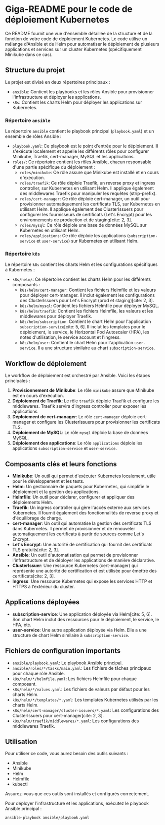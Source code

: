 # Giga-README pour le code de déploiement Kubernetes

Ce README fournit une vue d'ensemble détaillée de la structure et de la fonction de votre code de déploiement Kubernetes. Le code utilise un mélange d'Ansible et de Helm pour automatiser le déploiement de plusieurs applications et services sur un cluster Kubernetes (spécifiquement Minikube dans ce cas).

## Structure du projet

Le projet est divisé en deux répertoires principaux :

* `ansible`: Contient les playbooks et les rôles Ansible pour provisionner l'infrastructure et déployer les applications.
* `k8s`: Contient les charts Helm pour déployer les applications sur Kubernetes.

### Répertoire `ansible`

Le répertoire `ansible` contient le playbook principal (`playbook.yaml`) et un ensemble de rôles Ansible :

* `playbook.yaml`: Ce playbook est le point d'entrée pour le déploiement. Il s'exécute localement et appelle les différents rôles pour configurer Minikube, Traefik, cert-manager, MySQL et les applications.
* `roles/`: Ce répertoire contient les rôles Ansible, chacun responsable d'une partie spécifique du déploiement :
    * `roles/minikube`: Ce rôle assure que Minikube est installé et en cours d'exécution.
    * `roles/traefik`: Ce rôle déploie Traefik, un reverse proxy et ingress controller, sur Kubernetes en utilisant Helm. Il applique également des middlewares Traefik pour manipuler les requêtes (strip-prefix).
    * `roles/cert-manager`: Ce rôle déploie cert-manager, un outil pour provisionner automatiquement les certificats TLS, sur Kubernetes en utilisant Helm. Il applique également des ClusterIssuers pour configurer les fournisseurs de certificats (Let's Encrypt) pour les environnements de production et de staging[cite: 2, 3].
    * `roles/mysql`: Ce rôle déploie une base de données MySQL sur Kubernetes en utilisant Helm.
    * `roles/applications`: Ce rôle déploie les applications (`subscription-service` et `user-service`) sur Kubernetes en utilisant Helm.

### Répertoire `k8s`

Le répertoire `k8s` contient les charts Helm et les configurations spécifiques à Kubernetes :

* `k8s/helm/`: Ce répertoire contient les charts Helm pour les différents composants :
    * `k8s/helm/cert-manager`: Contient les fichiers Helmfile et les valeurs pour déployer cert-manager. Il inclut également les configurations des ClusterIssuers pour Let's Encrypt (prod et staging)[cite: 2, 3].
    * `k8s/helm/mysql`: Contient les fichiers Helmfile pour déployer MySQL.
    * `k8s/helm/traefik`: Contient les fichiers Helmfile, les valeurs et les middlewares pour déployer Traefik.
    * `k8s/helm/subscription`: Contient le chart Helm pour l'application `subscription-service`[cite: 5, 6]. Il inclut les templates pour le déploiement, le service, le Horizontal Pod Autoscaler (HPA), les notes d'utilisation, le service account et l'ingress.
    * `k8s/helm/user`: Contient le chart Helm pour l'application `user-service`. Il a une structure similaire au chart `subscription-service`.

## Workflow de déploiement

Le workflow de déploiement est orchestré par Ansible. Voici les étapes principales :

1.  **Provisionnement de Minikube**: Le rôle `minikube` assure que Minikube est en cours d'exécution.
2.  **Déploiement de Traefik**: Le rôle `traefik` déploie Traefik et configure les middlewares. Traefik servira d'ingress controller pour exposer les applications.
3.  **Déploiement de cert-manager**: Le rôle `cert-manager` déploie cert-manager et configure les ClusterIssuers pour provisionner les certificats TLS.
4.  **Déploiement de MySQL**: Le rôle `mysql` déploie la base de données MySQL.
5.  **Déploiement des applications**: Le rôle `applications` déploie les applications `subscription-service` et `user-service`.

## Composants clés et leurs fonctions

* **Minikube**: Un outil qui permet d'exécuter Kubernetes localement, utile pour le développement et les tests.
* **Helm**: Un gestionnaire de paquets pour Kubernetes, qui simplifie le déploiement et la gestion des applications.
* **Helmfile**: Un outil pour déclarer, configurer et appliquer des déploiements Helm.
* **Traefik**: Un ingress controller qui gère l'accès externe aux services Kubernetes. Il fournit également des fonctionnalités de reverse proxy et d'équilibrage de charge.
* **cert-manager**: Un outil qui automatise la gestion des certificats TLS dans Kubernetes. Il permet de provisionner et de renouveler automatiquement les certificats à partir de sources comme Let's Encrypt.
* **Let's Encrypt**: Une autorité de certification qui fournit des certificats TLS gratuits[cite: 2, 3].
* **Ansible**: Un outil d'automatisation qui permet de provisionner l'infrastructure et de déployer les applications de manière déclarative.
* **ClusterIssuer**: Une ressource Kubernetes (cert-manager) qui représente une autorité de certification et est utilisée pour émettre des certificats[cite: 2, 3].
* **Ingress**: Une ressource Kubernetes qui expose les services HTTP et HTTPS à l'extérieur du cluster.

## Applications déployées

* **subscription-service**: Une application déployée via Helm[cite: 5, 6]. Son chart Helm inclut des ressources pour le déploiement, le service, le HPA, etc.
* **user-service**: Une autre application déployée via Helm. Elle a une structure de chart Helm similaire à `subscription-service`.

## Fichiers de configuration importants

* `ansible/playbook.yaml`: Le playbook Ansible principal.
* `ansible/roles/*/tasks/main.yaml`: Les fichiers de tâches principaux pour chaque rôle Ansible.
* `k8s/helm/*/helmfile.yaml`: Les fichiers Helmfile pour chaque composant.
* `k8s/helm/*/values.yaml`: Les fichiers de valeurs par défaut pour les charts Helm.
* `k8s/helm/*/templates/*.yaml`: Les templates Kubernetes utilisés par les charts Helm.
* `k8s/helm/cert-manager/cluster-issuers/*.yaml`: Les configurations des ClusterIssuers pour cert-manager[cite: 2, 3].
* `k8s/helm/traefik/middlewares/*.yaml`: Les configurations des middlewares Traefik.

## Utilisation

Pour utiliser ce code, vous aurez besoin des outils suivants :

* Ansible
* Minikube
* Helm
* Helmfile
* kubectl

Assurez-vous que ces outils sont installés et configurés correctement.

Pour déployer l'infrastructure et les applications, exécutez le playbook Ansible principal :

```bash
ansible-playbook ansible/playbook.yaml